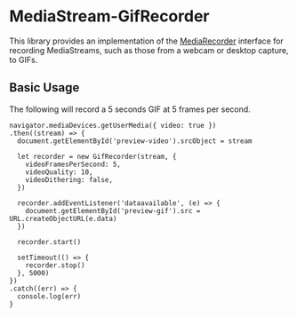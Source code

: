 # MediaStream-GifRecorder
This library provides an implementation of the [MediaRecorder](https://developer.mozilla.org/en-US/docs/Web/API/MediaRecorder) interface for recording MediaStreams, such as those from a webcam or desktop capture, to GIFs.

## Basic Usage
The following will record a 5 seconds GIF at 5 frames per second.
```
navigator.mediaDevices.getUserMedia({ video: true })
.then((stream) => {
  document.getElementById('preview-video').srcObject = stream

  let recorder = new GifRecorder(stream, {
    videoFramesPerSecond: 5,
    videoQuality: 10,
    videoDithering: false,
  })

  recorder.addEventListener('dataavailable', (e) => {
    document.getElementById('preview-gif').src = URL.createObjectURL(e.data)
  })

  recorder.start()

  setTimeout(() => {
    recorder.stop()
  }, 5000)
})
.catch((err) => {
  console.log(err)
}
```
